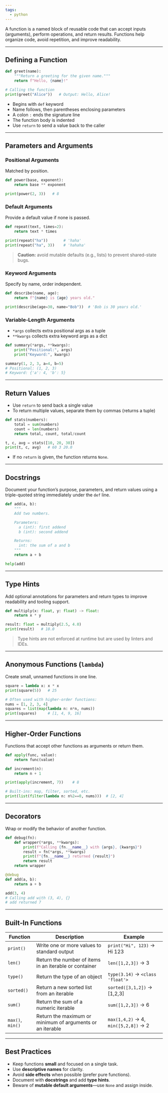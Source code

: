 ```yaml
---
tags:
  - python
---
```

A function is a named block of reusable code that can accept inputs (arguments), perform operations, and return results. Functions help organize code, avoid repetition, and improve readability.

---
## Defining a Function

```python
def greet(name):
    """Return a greeting for the given name."""
    return f"Hello, {name}!"

# Calling the function
print(greet("Alice"))   # Output: Hello, Alice!
```

- Begins with `def` keyword
- Name follows, then parentheses enclosing parameters
- A colon `:` ends the signature line
- The function body is indented
- Use `return` to send a value back to the caller

---
## Parameters and Arguments
### Positional Arguments
Matched by position.

```python
def power(base, exponent):
    return base ** exponent

print(power(2, 3))   # 8
```
### Default Arguments
Provide a default value if none is passed.

```python
def repeat(text, times=2):
    return text * times

print(repeat("ha"))       # 'haha'
print(repeat("ha", 3))    # 'hahaha'
```

> **Caution:** avoid mutable defaults (e.g., lists) to prevent shared-state bugs.
### Keyword Arguments
Specify by name, order independent.

```python
def describe(name, age):
    return f"{name} is {age} years old."

print(describe(age=30, name="Bob"))  # 'Bob is 30 years old.'
```

### Variable‑Length Arguments
- `*args` collects extra positional args as a tuple
- `**kwargs` collects extra keyword args as a dict

```python
def summary(*args, **kwargs):
    print("Positional:", args)
    print("Keyword:", kwargs)

summary(1, 2, 3, a=4, b=5)
# Positional: (1, 2, 3)
# Keyword: {'a': 4, 'b': 5}
```

---
## Return Values
- Use `return` to send back a single value
- To return multiple values, separate them by commas (returns a tuple)

```python
def stats(numbers):
    total = sum(numbers)
    count = len(numbers)
    return total, count, total/count

t, c, avg = stats([10, 20, 30])
print(t, c, avg)   # 60 3 20.0
```

- If no `return` is given, the function returns `None`.

---
## Docstrings
Document your function’s purpose, parameters, and return values using a triple-quoted string immediately under the `def` line.

```python
def add(a, b):
    """
    Add two numbers.

    Parameters:
      a (int): first addend
      b (int): second addend

    Returns:
      int: the sum of a and b
    """
    return a + b

help(add)
```

---

## Type Hints

Add optional annotations for parameters and return types to improve readability and tooling support.

```python
def multiply(x: float, y: float) -> float:
    return x * y

result: float = multiply(2.5, 4.0)
print(result)   # 10.0
```

> Type hints are not enforced at runtime but are used by linters and IDEs.

---

## Anonymous Functions (`lambda`)

Create small, unnamed functions in one line.

```python
square = lambda x: x * x
print(square(5))   # 25

# Often used with higher‑order functions:
nums = [1, 2, 3, 4]
squares = list(map(lambda n: n*n, nums))
print(squares)     # [1, 4, 9, 16]
```

---

## Higher‑Order Functions

Functions that accept other functions as arguments or return them.

```python
def apply(func, value):
    return func(value)

def increment(n):
    return n + 1

print(apply(increment, 7))    # 8

# Built‑ins: map, filter, sorted, etc.
print(list(filter(lambda n: n%2==0, nums)))  # [2, 4]
```

---

## Decorators

Wrap or modify the behavior of another function.

```python
def debug(fn):
    def wrapper(*args, **kwargs):
        print(f"Calling {fn.__name__} with {args}, {kwargs}")
        result = fn(*args, **kwargs)
        print(f"{fn.__name__} returned {result}")
        return result
    return wrapper

@debug
def add(a, b):
    return a + b

add(3, 4)
# Calling add with (3, 4), {}
# add returned 7
```

---

## Built‑In Functions

| Function         | Description                                               | Example                              |
| ---------------- | --------------------------------------------------------- | ------------------------------------ |
| `print()`        | Write one or more values to standard output               | `print("Hi", 123)` → Hi 123          |
| `len()`          | Return the number of items in an iterable or container    | `len([1,2,3])` → 3                   |
| `type()`         | Return the type of an object                              | `type(3.14)` → `<class 'float'>`     |
| `sorted()`       | Return a new sorted list from an iterable                 | `sorted([3,1,2])` → [1,2,3]          |
| `sum()`          | Return the sum of a numeric iterable                      | `sum([1,2,3])` → 6                   |
| `max()`, `min()` | Return the maximum or minimum of arguments or an iterable | `max(1,4,2)` → 4, `min([5,2,8])` → 2 |

---

## Best Practices

- Keep functions **small** and focused on a single task.
- Use **descriptive names** for clarity.
- Avoid **side effects** when possible (prefer pure functions).
- Document with **docstrings** and add **type hints**.
- Beware of **mutable default arguments**—use `None` and assign inside.

